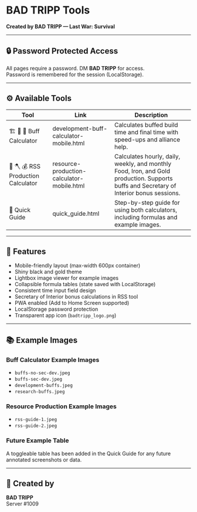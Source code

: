 # BAD TRIPP Tools

**Created by BAD TRIPP — Last War: Survival**

---

## 🔒 Password Protected Access  
All pages require a password. DM **BAD TRIPP** for access.  
Password is remembered for the session (LocalStorage).

---

## ⚙️ Available Tools

| Tool | Link | Description |
|------|------|-------------|
| 🏗 🔬 🎯 Buff Calculator | development-buff-calculator-mobile.html | Calculates buffed build time and final time with speed-ups and alliance help. |
| 🌾 🪓 💰 RSS Production Calculator | resource-production-calculator-mobile.html | Calculates hourly, daily, weekly, and monthly Food, Iron, and Gold production. Supports buffs and Secretary of Interior bonus sessions. |
| 📖 Quick Guide | quick_guide.html | Step-by-step guide for using both calculators, including formulas and example images. |

---

## 📝 Features

- Mobile-friendly layout (max-width 600px container)
- Shiny black and gold theme
- Lightbox image viewer for example images
- Collapsible formula tables (state saved with LocalStorage)
- Consistent time input field design
- Secretary of Interior bonus calculations in RSS tool
- PWA enabled (Add to Home Screen supported)
- LocalStorage password protection
- Transparent app icon (`badtripp_logo.png`)

---

## 📚 Example Images

### Buff Calculator Example Images
- `buffs-no-sec-dev.jpeg`
- `buffs-sec-dev.jpeg`
- `development-buffs.jpeg`
- `research-buffs.jpeg`

### Resource Production Example Images
- `rss-guide-1.jpeg`
- `rss-guide-2.jpeg`

### Future Example Table
A toggleable table has been added in the Quick Guide for any future annotated screenshots or data.

---

## 🏹 Created by  
**BAD TRIPP**  
Server #1009  
